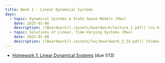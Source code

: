 ```yaml
---
title: Week 1 - Linear Dynamical Systems
days:
  - topic: Dynamical Systems & State Space Models (Max)
    date: 2025-01-06
    description: ([Boardwork](./assets/boardwork/lecture_1.pdf)) (<a href="https://www.youtube.com/playlist?list=PLU2v_5UVjn7d6-pFEjqvXhI0fE83DfncU">Video</a>) <br /> Reading - LN 1, LN 2.1, CD 2.1, CD 5
  - topic: Solutions of Linear, Time-Varying Systems (Max)
    date: 2025-01-08
    description: ([Boardwork](./assets/lec/boardwork_2_14.pdf)) (Video) <br /> Reading - LN 2.2, CD 2.1
---
```

- [Homework 1: Linear Dynamical Systems](./assets/hw/CDS_131_Homework_1.pdf) (due 1/13)

<a id="Week2"></a>
